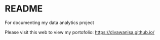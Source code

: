 # README
For documenting my data analytics project

Please visit this web to view my portofolio:
https://divawanisa.github.io/
